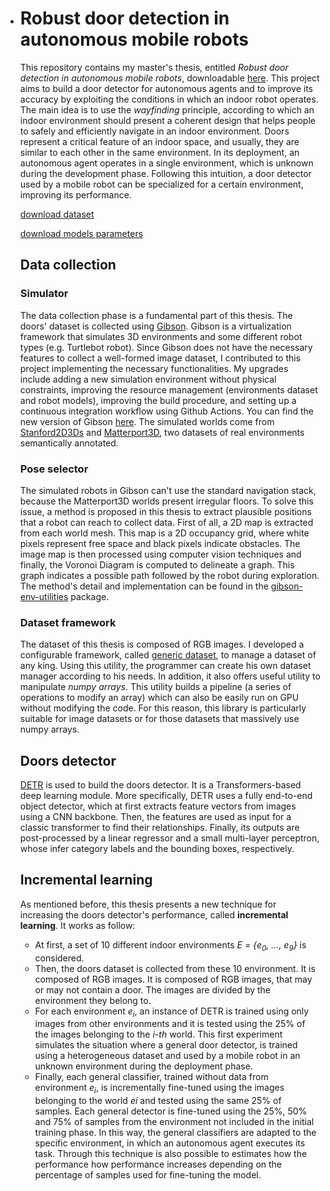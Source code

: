 * # Robust door detection in autonomous mobile robots

  This repository contains my master's thesis, entitled *Robust door detection in autonomous mobile robots*, downloadable [here](https://drive.google.com/file/d/1xI0iMlpUpPJBaG8Ywakc6d2vFn9dc9Ux/view?usp=sharing). This project aims to build a door detector for autonomous agents and to improve its accuracy by exploiting the conditions in which an indoor robot operates. The main idea is to use the *wayfinding* principle, according to which an indoor environment should present a coherent design that helps people to safely and efficiently navigate in an indoor environment. Doors represent a critical feature of an indoor space, and usually, they are similar to each other in the same environment. In its deployment, an autonomous agent operates in a single environment, which is unknown during the development phase. Following this intuition, a door detector used by a mobile robot can be specialized for a certain environment, improving its performance. 

  [download dataset](https://drive.google.com/file/d/1BqjBpobjKTomFjDkzhWjmCryAXOEluO2/view?usp=sharing)

  [download models parameters](https://mega.nz/folder/4xpgADJT#CjuJjwZEggIIQo16aFY9Og)

  ## Data collection

  ### Simulator

  The data collection phase is a fundamental part of this thesis. The doors' dataset is collected using [Gibson](http://gibsonenv.stanford.edu/). Gibson is a virtualization framework that simulates 3D environments and some different robot types (e.g. Turtlebot robot). Since Gibson does not have the necessary features to collect a well-formed image dataset, I contributed to this project implementing the necessary functionalities. My upgrades include adding a new simulation environment without physical constraints, improving the resource management (environments dataset and robot models), improving the build procedure, and setting up a continuous integration workflow using Github Actions. You can find the new version of Gibson [here](https://github.com/micheleantonazzi/GibsonEnv). The simulated worlds come from [Stanford2D3Ds](https://github.com/alexsax/2D-3D-Semantics) and [Matterport3D](https://niessner.github.io/Matterport/), two datasets of real environments semantically annotated.

  ### Pose selector

  The simulated robots in Gibson can't use the standard navigation stack, because the Matterport3D worlds present irregular floors. To solve this issue, a method is proposed in this thesis to extract plausible positions that a robot can reach to collect data. First of all, a 2D map is extracted from each world mesh. This map is a 2D occupancy grid, where white pixels represent free space and black pixels indicate obstacles. The image map is then processed using computer vision techniques and finally, the Voronoi Diagram is computed to delineate a graph. This graph indicates a possible path followed by the robot during exploration. The method's detail and implementation can be found in the [gibson-env-utilities](https://github.com/micheleantonazzi/gibson-env-utilities) package.

  ### Dataset framework

  The dataset of this thesis is composed of RGB images. I developed a configurable framework, called [generic dataset](https://github.com/micheleantonazzi/generic-dataset), to manage a dataset of any king. Using this utility, the programmer can create his own dataset manager according to his needs. In addition, it also offers useful utility to manipulate *numpy arrays*. This utility builds a pipeline (a series of operations to modify an array) which can also be easily run on GPU without modifying the code. For this reason, this library is particularly suitable for image datasets or for those datasets that massively use numpy arrays.

  ## Doors detector

  [DETR](https://arxiv.org/abs/2005.12872) is used to build the doors detector. It is a Transformers-based deep learning module. More specifically, DETR uses a fully end-to-end object detector, which at first extracts feature vectors from images using a CNN backbone. Then, the features are used as input for a classic transformer to find their relationships. Finally, its outputs are post-processed by a linear regressor and a small multi-layer perceptron, whose infer category labels and the bounding boxes, respectively. 

  ## Incremental learning

  As mentioned before, this thesis presents a new technique for increasing the doors detector's performance, called **incremental learning**. It works as follow:

  - At first, a set of 10 different indoor environments *E = {e<sub>0</sub>, ..., e<sub>9</sub>}* is considered.
  - Then, the doors dataset is collected from these 10 environment. It is composed of RGB images. It is composed of RGB images, that may or may not contain a door. The images are divided by the environment they belong to. 
  - For each environment *e<sub>i</sub>*, an instance of DETR is trained using only images from other environments and it is tested using the 25% of the images belonging to the *i-th* world. This first experiment simulates the situation where a general door detector, is trained using a heterogeneous dataset and used by a mobile robot in an unknown environment during the deployment phase.
  - Finally, each general classifier, trained without data from environment *e<sub>i</sub>*, is incrementally fine-tuned using the images belonging to the world *ei* and tested using the same 25% of samples. Each general detector is fine-tuned using the 25%, 50% and 75% of samples from the environment not included in the initial training phase. In this way, the general classifiers are adapted to the specific environment, in which an autonomous agent executes its task. Through this technique is also possible to estimates how the performance how performance increases depending on the percentage of samples used for fine-tuning the model.
